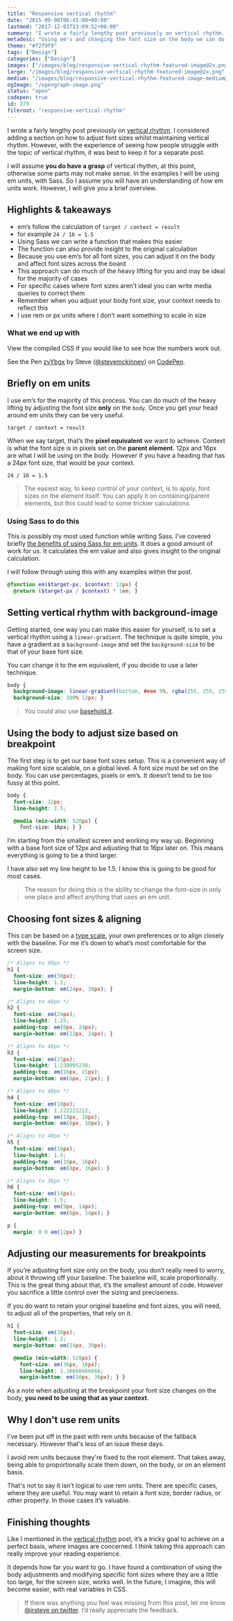 ```yaml
---
title: "Responsive vertical rhythm"
date: "2015-09-08T06:45:00+00:00"
lastmod: "2017-12-03T13:09:52+00:00"
summary: "I wrote a fairly lengthy post previously on vertical rhythm. I considered adding a section on how to adjust font sizes whilst maintaining vertical rhythm. However, with the experience of seeing how people struggle with the topic of vertical rhythm, it was best to keep it for a separate post.I will assume you do have a grasp of vertical rhythm, at this point, otherwise some parts may not make sense. In the examples I will be using em units, with Sass. So I assume you will have an understanding of how em units work. However, I will give you a brief overview."
metadesc: "Using em's and changing the font size on the body we can do much of the work for a responsive vertical rhythm"
theme: "#f2f9f9"
tags: ["Design"]
categories: ["Design"]
images: ["/images/blog/responsive-vertical-rhythm-featured-image@2x.png"]
large: "/images/blog/responsive-vertical-rhythm-featured-image@2x.png"
medium: "/images/blog/responsive-vertical-rhythm-featured-image-medium@2x.png"
ogImage: "/opengraph-image.png"
status: "open"
codepen: true
id: 379
fileroot: "responsive-vertical-rhythm"
---
```


I wrote a fairly lengthy post previously on [vertical rhythm](/blog/a-guide-to-vertical-rhythm). I considered adding a section on how to adjust font sizes whilst maintaining vertical rhythm. However, with the experience of seeing how people struggle with the topic of vertical rhythm, it was best to keep it for a separate post.

I will assume **you do have a grasp** of vertical rhythm, at this point, otherwise some parts may not make sense. In the examples I will be using em units, with Sass. So I assume you will have an understanding of how em units work. However, I will give you a brief overview.

## Highlights & takeaways
- em’s follow the calculation of `target / context = result`
- for example `24 / 16 = 1.5`
- Using Sass we can write a function that makes this easier
- The function can also provide insight to the original calculation
- Because you use em’s for all font sizes, you can adjust it on the body and affect font sizes across the board
- This approach can do much of the heavy lifting for you and may be ideal for the majority of cases
- For specific cases where font sizes aren’t ideal you can write media queries to correct them
- Remember when you adjust your body font size, your context needs to reflect this
- I use rem or px units where I don’t want something to scale in size

### What we end up with
View the compiled CSS if you would like to see how the numbers work out.

<p data-height="480" data-theme-id="13022" data-slug-hash="zvYbgx" data-default-tab="result" data-user="stevemckinney" className="codepen">See the Pen <a href="http://codepen.io/stevemckinney/pen/zvYbgx/">zvYbgx</a> by Steve (<a href="http://codepen.io/stevemckinney">@stevemckinney</a>) on <a href="http://codepen.io">CodePen</a>.</p>

## Briefly on em units
I use em’s for the majority of this process. You can do much of the heavy lifting by adjusting the font size **only** on the `body`. Once you get your head around em units they can be very useful.

```markup
target / context = result
```

When we say target, that’s the **pixel equivalent** we want to achieve. Context is what the font size is in pixels set on the **parent element**. 12px and 16px are what I will be using on the body. However if you have a heading that has a 24px font size, that would be your context.

```markup
24 / 16 = 1.5
```

> The easiest way, to keep control of your context, is to apply, font sizes on the element itself. You can apply it on containing/parent elements, but this could lead to some trickier calculations.

### Using Sass to do this
This is possibly my most used function while writing Sass. I’ve covered briefly [the benefits of using Sass for em units](/blog/sass-hints-tips-revisited). It does a good amount of work for us. It calculates the em value and also gives insight to the original calculation.

I will follow through using this with any examples within the post.

```scss
@function em($target-px, $context: 12px) {
  @return ($target-px / $context) * 1em; }
```

## Setting vertical rhythm with background-image
Getting started, one way you can make this easier for yourself, is to set a vertical rhythm using a `linear-gradient`. The technique is quite simple, you have a gradient as a `background-image` and set the `background-size` to be that of your base font size.

You can change it to the em equivalent, if you decide to use a later technique.

```css
body {
  background-image: linear-gradient(bottom, #eee 5%, rgba(255, 255, 255, 0) 5%);
  background-size: 100% 12px; }
```

> You could also use [basehold.it](http://basehold.it/).

## Using the body to adjust size based on breakpoint
The first step is to get our base font sizes setup. This is a convenient way of making font size scalable, on a global level. A font size must be set on the body. You can use percentages, pixels or em’s. It doesn’t tend to be too fussy at this point.

```css
body {
  font-size: 12px;
  line-height: 1.5;

  @media (min-width: 520px) {
    font-size: 16px; } }
```

I’m starting from the smallest screen and working my way up. Beginning with a base font size of 12px and adjusting that to 16px later on. This means everything is going to be a third larger.

I have also set my line height to be 1.5. I know this is going to be good for most cases.

> The reason for doing this is the ability to change the font-size in only one place and affect anything that uses an em unit.

## Choosing font sizes & aligning
This can be based on a [type scale](/blog/type-scale-line-height-lengths), your own preferences or to align closely with the baseline. For me it’s down to what’s most comfortable for the screen size.

```scss
/* Aligns to 60px */
h1 {
  font-size: em(30px);
  line-height: 1.2;
  margin-bottom: em(24px, 30px); }

/* Aligns to 48px */
h2 {
  font-size: em(24px);
  line-height: 1.25;
  padding-top: em(6px, 24px);
  margin-bottom: em(12px, 24px); }

/* Aligns to 48px */
h3 {
  font-size: em(21px);
  line-height: 1.238095238;
  padding-top: em(16px, 21px);
  margin-bottom: em(6px, 21px); }

/* Aligns to 48px */
h4 {
  font-size: em(18px);
  line-height: 1.222222222;
  padding-top: em(18px, 18px);
  margin-bottom: em(8px, 18px); }

/* Aligns to 48px */
h5 {
  font-size: em(16px);
  line-height: 1.5;
  padding-top: em(16px, 16px);
  margin-bottom: em(8px, 16px); }

/* Aligns to 36px */
h6 {
  font-size: em(14px);
  line-height: 1.5;
  padding-top: em(9px, 14px);
  margin-bottom: em(6px, 14px); }

p {
  margin: 0 0 em(12px) }
```

## Adjusting our measurements for breakpoints
If you’re adjusting font size only on the body, you don’t really need to worry, about it throwing off your baseline. The baseline will, scale proportionally. This is the great thing about that, it’s the smallest amount of code. However you sacrifice a little control over the sizing and preciseness.

If you do want to retain your original baseline and font sizes, you will need, to adjust all of the properties, that rely on it.

```scss
h1 {
  font-size: em(30px);
  line-height: 1.2;
  margin-bottom: em(24px, 30px);

  @media (min-width: 520px) {
    font-size: em(36px, 16px);
    line-height: 1.16666666666;
    margin-bottom: em(30px, 36px); } }
```

As a note when adjusting at the breakpoint your font size changes on the body, **you need to be using that as your context**.

## Why I don't use rem units
I've been put off in the past with rem units because of the fallback necessary. However that's less of an issue these days.

I avoid rem units because they're fixed to the root element. That takes away, being able to proportionally scale them down, on the body, or on an element basis.

That's not to say it isn't logical to use rem units. There are specific cases, where they are useful. You may want to retain a font size, border radius, or other property. In those cases it’s valuable.

## Finishing thoughts
Like I mentioned in the [vertical rhythm](/blog/a-guide-to-vertical-rhythm) post, it’s a tricky goal to achieve on a perfect basis, where images are concerned. I think taking this approach can really improve your reading experience.

It depends how far you want to go. I have found a combination of using the body adjustments and modifying specific font sizes where they are a little too large, for the screen size, works well. In the future, I imagine, this will become easier, with real variables in CSS.

> If there was anything you feel was missing from this post, let me know [@irsteve on twitter](https://twitter.com/irsteve). I’d really appreciate the feedback.
